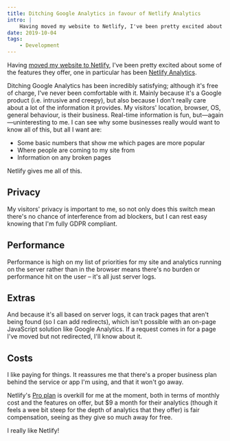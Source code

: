 ```yaml
---
title: Ditching Google Analytics in favour of Netlify Analytics
intro: |
    Having moved my website to Netlify, I've been pretty excited about some of the features they offer, one in particular has been Netlify Analytics.
date: 2019-10-04
tags:
    - Development
---
```


Having [moved my website to Netlify](/blog/moving-to-netlify), I've been pretty excited about some of the features they offer, one in particular has been [Netlify Analytics](https://www.netlify.com/products/analytics/).

Ditching Google Analytics has been incredibly satisfying; although it's free of charge, I've never been comfortable with it. Mainly because it's a Google product (i.e. intrusive and creepy), but also because I don't really care about a lot of the information it provides. My visitors' location, browser, OS, general behaviour, is their business. Real-time information is fun, but—again—uninteresting to me. I can see why some businesses really would want to know all of this, but all I want are:

- Some basic numbers that show me which pages are more popular
- Where people are coming to my site from
- Information on any broken pages

Netlify gives me all of this.


## Privacy

My visitors' privacy is important to me, so not only does this switch mean there's no chance of interference from ad blockers, but I can rest easy knowing that I'm fully GDPR compliant.


## Performance

Performance is high on my list of priorities for my site and analytics running on the server rather than in the browser means there's no burden or performance hit on the user – it's all just server logs.


## Extras

And because it's all based on server logs, it can track pages that aren't being found (so I can add redirects), which isn't possible with an on-page JavaScript solution like Google Analytics. If a request comes in for a page I've moved but not redirected, I'll know about it.


## Costs

I like paying for things. It reassures me that there's a proper business plan behind the service or app I'm using, and that it won't go away.

Netlify's [Pro plan](https://www.netlify.com/pricing/) is overkill for me at the moment, both in terms of monthly cost and the features on offer, but $9 a month for their analytics (though it feels a wee bit steep for the depth of analytics that they offer) is fair compensation, seeing as they give so much away for free.

I really like Netlify!
